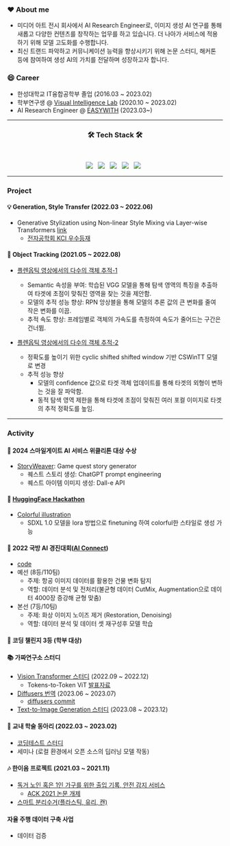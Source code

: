 


<!--
**jjuun0/jjuun0** is a ✨ _special_ ✨ repository because its `README.md` (this file) appears on your GitHub profile.

Here are some ideas to get you started:

- 🔭 I’m currently working on ...
- 🌱 I’m currently learning ...
- 👯 I’m looking to collaborate on ...
- 🤔 I’m looking for help with ...
- 💬 Ask me about ...
- 📫 How to reach me: ...
- 😄 Pronouns: ...
- ⚡ Fun fact: ...
-->
### ♥️ About me
- 미디어 아트 전시 회사에서 AI Research Engineer로, 이미지 생성 AI 연구를 통해 새롭고 다양한 컨텐츠를 창작하는 업무를 하고 있습니다. 더 나아가 서비스에 적용하기 위해 모델 고도화를 수행합니다.
- 최신 트랜드 파악하고 커뮤니케이션 능력을 향상시키기 위해 논문 스터디, 해커톤 등에 참여하여 생성 AI의 가치를 전달하며 성장하고자 합니다.

### 😄 Career
  - 한성대학교 IT융합공학부 졸업 (2016.03 ~ 2023.02)
  - 학부연구생 @ [Visual Intelligence Lab](https://sites.google.com/view/hs-vilab) (2020.10 ~ 2023.02)
  - AI Research Engineer @ [EASYWITH](http://easywith.com/) (2023.03~)

---


<h3 align="center"><b>🛠 Tech Stack 🛠</b></h3>
</br>
<p align="center">
<img src="https://img.shields.io/badge/Python-3776AB?style=flat-square&logo=Python&logoColor=white"/></a> &nbsp
<img src="https://img.shields.io/badge/PyTorch-EE4C2C?style=flat-square&logo=PyTorch&logoColor=white"/></a> &nbsp
<img src="https://img.shields.io/badge/TensorFlow-FF6F00?style=flat-square&logo=TensorFlow&logoColor=white"/></a> &nbsp
<img src="https://img.shields.io/badge/Java-007396?style=flat-square&logo=Python&logoColor=white"/></a> &nbsp
<!-- <img src="https://img.shields.io/badge/Android-3DDC84?style=flat-square&logo=Android&logoColor=white"/></a> &nbsp -->
<img src="https://img.shields.io/badge/AWS-232F3E?style=flat-square&logo=Amazon%20AWS&logoColor=white"/></a> &nbsp 

---

### Project  
#### 💡 Generation, Style Transfer (2022.03 ~ 2022.06)   
   - Generative Stylization using Non-linear Style Mixing via Layer-wise Transformers [link](https://github.com/jjuun0/Capstone_Design)  
     - [전자공학회 KCI 우수등재](https://www.kci.go.kr/kciportal/ci/sereArticleSearch/ciSereArtiView.kci?sereArticleSearchBean.artiId=ART002960159)  

#### 💸 Object Tracking (2021.05 ~ 2022.08)
  - [플렌옵틱 영상에서의 다수의 객체 추적-1](https://github.com/jjuun0/object-tracking) 
      - Semantic 속성을 부여: 학습된 VGG 모델을 통해 탐색 영역의 특징을 추출하여 타겟에 초점이 맞춰진 영역을 찾는 것을 제안함.
      - 모델의 추적 성능 향상: RPN 앙상블을 통해 모델의 추론 값의 큰 변화를 줄여 작은 변화를 이끔. 
      -	추적 속도 향상: 프레임별로 객체의 가속도를 측정하여 속도가 줄어드는 구간은 건너뜀.
  
  - [플렌옵틱 영상에서의 다수의 객체 추적-2](https://github.com/jjuun0/object-tracking-2)
      - 정확도를 높이기 위한 cyclic shifted shifted window 기반 CSWinTT 모델로 변경 
      - 추적 성능 향상  
        - 모델의 confidence 값으로 타겟 객체 업데이트를 통해 타겟의 외형이 변하는 것을 잘 파악함.  
        - 동적 탐색 영역 제한을 통해 타겟에 초점이 맞춰진 여러 포컬 이미지로 타겟의 추적 정확도를 높임.
---
### Activity  
#### 🥇 2024 스마일게이트 AI 서비스 위클리톤 대상 수상
  - [StoryWeaver](https://github.com/jjuun0/AIStoryWeaver): Game quest story generator
    - 퀘스트 스토리 생성: ChatGPT prompt engineering 
    - 퀘스트 아이템 이미지 생성: Dall-e API
      
#### 🤗 [HuggingFace Hackathon](https://pseudo-lab.github.io/huggingface-hackathon23/ko/)
  - [Colorful illustration](https://github.com/jjuun0/Colorful-illustration)  
    - SDXL 1.0 모델을 lora 방법으로 finetuning 하여 colorful한 스타일로 생성 가능  
    
#### 🏅 2022 국방 AI 경진대회([AI Connect](https://aiconnect.kr/competition/detail/213)) 
  - [code](https://github.com/jjuun0/MAICON)
  - 예선 (8등/110팀) 
    - 주제: 항공 이미지 데이터를 활용한 건물 변화 탐지
    - 역할: 데이터 분석 및 전처리(불균형 데이터 CutMix, Augmentation으로 데이터 4000장 증강해 균형 맞춤) 
  - 본선 (7등/10팀)
    - 주제: 화상 이미지 노이즈 제거 (Restoration, Denoising)
    - 역할: 데이터 분석 및 데이터 셋 재구성후 모델 학습
    
#### 🥉 코딩 챌린지 3등 (학부 대상)
    
#### 📚 가짜연구소 스터디
  - [Vision Transformer 스터디](https://www.notion.so/chanrankim/Vision-Transformer-7cd4fbe829854c40b4a5dba3e51b10f8)  (2022.09 ~ 2022.12)  
     - Tokens-to-Token ViT [발표자료](https://fortune-scraper-694.notion.site/Tokens-to-Token-ViT-ecb4fbba6b2a49f8a5e8ec38549dde8f)
  - [Diffusers 번역](https://chanrankim.notion.site/Diffusers-74ee1ba809e14f8692d7384c025768a0) (2023.06 ~ 2023.07)
     - [diffusers commit](https://github.com/huggingface/diffusers/commit/8b18cd8e7f6be0cf2904dfec4285d4ba98c5586f) 
  - [Text-to-Image Generation 스터디](https://chanrankim.notion.site/Text-to-Image-Generation-feat-Diffusion-cc12047d1bfc4bdfa70122c11ff90aee) (2023.08 ~ 2023.12)
    
#### 📖 교내 학술 동아리 (2022.03 ~ 2023.02)
  - [코딩테스트 스터디](https://github.com/Hansung-include/Coding-Test-Study)
  - 세미나 (로컬 환경에서 오픈 소스의 딥러닝 모델 작동)
    
#### 🎶 한이음 프로젝트 (2021.03 ~ 2021.11)
  - [독거 노인 혹은 1인 가구를 위한 출입 기록, 안전 감지 서비스](https://github.com/jjuun0/smart-home)
    - [ACK 2021 논문 개제](https://koreascience.kr/article/CFKO202133649064979.pdf)
  - [스마트 분리수거(플라스틱, 유리, 캔)](https://github.com/jjuun0/Smart_Recycling)
      
#### 자율 주행 데이터 구축 사업
  - 데이터 검증



